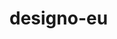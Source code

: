 # designo-eu
<!--
![Top Langs](https://github-readme-stats.vercel.app/api/top-langs/?username=designo-eu&theme=transparent&hide=php,css,SuperCollider,Makefile&count_private=true&show_icons=true&layout=compact)

![Designø's GitHub stats](https://github-readme-stats.vercel.app/api?username=designo-eu&show_icons=true&theme=transparent)
-->
